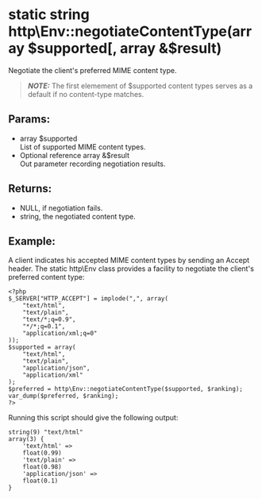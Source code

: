 # static string http\Env::negotiateContentType(array $supported[, array &$result)

Negotiate the client's preferred MIME content type.

> ***NOTE:*** The first elemement of $supported content types serves as a default if no content-type matches.

## Params:

* array $supported  
  List of supported MIME content types.
* Optional reference array &$result  
  Out parameter recording negotiation results.
  
## Returns:

* NULL, if negotiation fails.
* string, the negotiated content type.

## Example:

A client indicates his accepted MIME content types by sending an Accept
header. The static http\Env class provides a facility to negotiate the
client's preferred content type:

    <?php
    $_SERVER["HTTP_ACCEPT"] = implode(",", array(
        "text/html",
        "text/plain",
        "text/*;q=0.9",
        "*/*;q=0.1",
        "application/xml;q=0"
    ));
    $supported = array(
        "text/html", 
        "text/plain",
        "application/json", 
        "application/xml"
    );
    $preferred = http\Env::negotiateContentType($supported, $ranking);
    var_dump($preferred, $ranking);
    ?>

Running this script should give the following output:

    string(9) "text/html"
    array(3) {
        'text/html' =>
        float(0.99)
        'text/plain' =>
        float(0.98)
        'application/json' =>
        float(0.1)
    }



